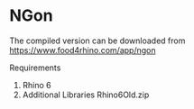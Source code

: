 # NGon

The compiled version can be downloaded from
https://www.food4rhino.com/app/ngon

Requirements
1. Rhino 6
2. Additional Libraries Rhino6Old.zip
